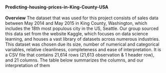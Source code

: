 #### Predicting-housing-prices-in-King-County-USA

**Overview**
The dataset that was used for this project consists of sales data between May 2014 and May 2015 in King County, Washington, which includes the 18th most populous city in the US, Seattle. Our group sourced this data set from the website Kaggle, which focuses on data science learning, and houses a vast library of datasets across numerous industries. This dataset was chosen due its size, number of numerical and categorical variables, relative cleanliness, completeness and ease of interpretation. It is a CSV file that contains 21,614 rows (21,613 observation & 1 header row), and 21 columns. The table below summarizes the columns, and our interpretation of them

